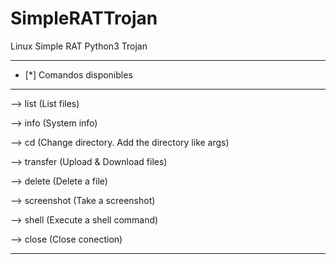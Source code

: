 # SimpleRATTrojan
Linux Simple RAT Python3 Trojan

****************************************************************
* [*] Comandos disponibles                                     
****************************************************************

--> list         (List files)

--> info         (System info)

--> cd           (Change directory. Add the directory like args)

--> transfer     (Upload & Download files)

--> delete       (Delete a file)

--> screenshot   (Take a screenshot)

--> shell        (Execute a shell command)

--> close        (Close conection)

****************************************************************
